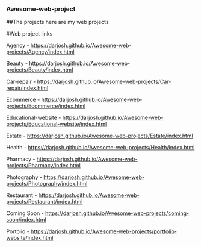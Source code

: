 ### Awesome-web-project

##The projects here are my web projects

#Web project links

Agency	- https://darjosh.github.io/Awesome-web-projects/Agency/index.html

Beauty - 	https://darjosh.github.io/Awesome-web-projects/Beauty/index.html

Car-repair - 	https://darjosh.github.io/Awesome-web-projects/Car-repair/index.html

Ecommerce -	https://darjosh.github.io/Awesome-web-projects/Ecommerce/index.html	

Educational-website	- https://darjosh.github.io/Awesome-web-projects/Educational-website/index.html

Estate - https://darjosh.github.io/Awesome-web-projects/Estate/index.html

Health -	https://darjosh.github.io/Awesome-web-projects/Health/index.html

Pharmacy - https://darjosh.github.io/Awesome-web-projects/Pharmacy/index.html

Photography	- https://darjosh.github.io/Awesome-web-projects/Photography/index.html

Restaurant	- https://darjosh.github.io/Awesome-web-projects/Restaurant/index.html

Coming Soon	- https://darjosh.github.io/Awesome-web-projects/coming-soon/index.html

Portolio	- https://darjosh.github.io/Awesome-web-projects/portfolio-website/index.html
